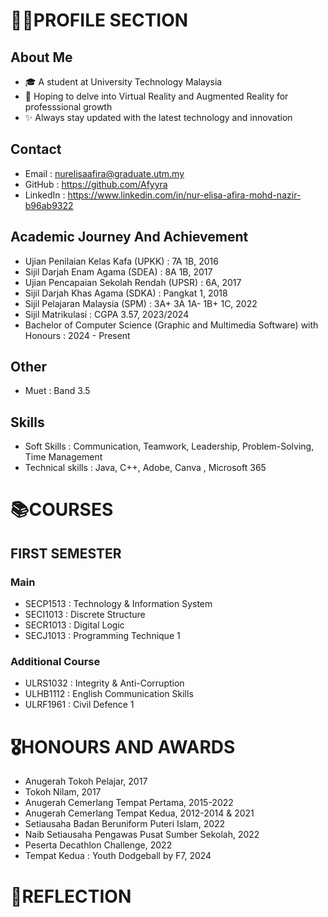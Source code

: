 # 👩‍🎓PROFILE SECTION  
## About Me  
- 🎓 A student at University Technology Malaysia
- 🌟 Hoping to delve into Virtual Reality and Augmented Reality for professsional growth
- ✨ Always stay updated with the latest technology and innovation

## Contact
* Email : nurelisaafira@graduate.utm.my
* GitHub : https://github.com/Afyyra
* LinkedIn : https://www.linkedin.com/in/nur-elisa-afira-mohd-nazir-b96ab9322

## Academic Journey And Achievement
+ Ujian Penilaian Kelas Kafa (UPKK) : 7A 1B, 2016
+ Sijil Darjah Enam Agama (SDEA) : 8A 1B, 2017
+ Ujian Pencapaian Sekolah Rendah (UPSR) : 6A, 2017
+ Sijil Darjah Khas Agama (SDKA) : Pangkat 1, 2018
+ Sijil Pelajaran Malaysia (SPM) : 3A+ 3A 1A- 1B+ 1C, 2022
+ Sijil Matrikulasi : CGPA 3.57, 2023/2024
+ Bachelor of Computer Science (Graphic and Multimedia Software) with Honours : 2024 - Present

## Other
+ Muet : Band 3.5

## Skills
+ Soft Skills : Communication, Teamwork, Leadership, Problem-Solving, Time Management
+ Technical skills : Java, C++, Adobe, Canva , Microsoft 365 

# 📚COURSES
## FIRST SEMESTER
### Main
+ SECP1513 : Technology & Information System
+ SECI1013 : Discrete Structure
+ SECR1013 : Digital Logic
+ SECJ1013 : Programming Technique 1

### Additional Course
+ ULRS1032 : Integrity & Anti-Corruption
+ ULHB1112 : English Communication Skills
+ ULRF1961 : Civil Defence 1

# 🎖HONOURS AND AWARDS 
+ Anugerah Tokoh Pelajar, 2017
+ Tokoh Nilam, 2017
+ Anugerah Cemerlang Tempat Pertama, 2015-2022
+ Anugerah Cemerlang Tempat Kedua, 2012-2014 & 2021
+ Setiausaha Badan Beruniform Puteri Islam, 2022
+ Naib Setiausaha Pengawas Pusat Sumber Sekolah, 2022
+ Peserta Decathlon Challenge, 2022
+ Tempat Kedua : Youth Dodgeball by F7, 2024

# 📝REFLECTION
##
